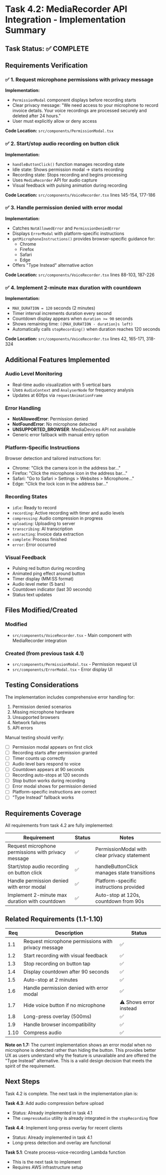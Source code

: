 # Task 4.2: MediaRecorder API Integration - Implementation Summary

## Task Status: ✅ COMPLETE

## Requirements Verification

### ✅ 1. Request microphone permissions with privacy message
**Implementation:**
- `PermissionModal` component displays before recording starts
- Clear privacy message: "We need access to your microphone to record invoice details. Your voice recordings are processed securely and deleted after 24 hours."
- User must explicitly allow or deny access

**Code Location:** `src/components/PermissionModal.tsx`

### ✅ 2. Start/stop audio recording on button click
**Implementation:**
- `handleButtonClick()` function manages recording state
- Idle state: Shows permission modal → starts recording
- Recording state: Stops recording and begins processing
- Uses `MediaRecorder` API for audio capture
- Visual feedback with pulsing animation during recording

**Code Location:** `src/components/VoiceRecorder.tsx` lines 145-154, 177-186

### ✅ 3. Handle permission denied with error modal
**Implementation:**
- Catches `NotAllowedError` and `PermissionDeniedError`
- Displays `ErrorModal` with platform-specific instructions
- `getMicrophoneInstructions()` provides browser-specific guidance for:
  - Chrome
  - Firefox
  - Safari
  - Edge
- Offers "Type Instead" alternative action

**Code Location:** `src/components/VoiceRecorder.tsx` lines 88-103, 187-226

### ✅ 4. Implement 2-minute max duration with countdown
**Implementation:**
- `MAX_DURATION = 120` seconds (2 minutes)
- Timer interval increments duration every second
- Countdown display appears when `duration >= 90` seconds
- Shows remaining time: `({MAX_DURATION - duration}s left)`
- Automatically calls `stopRecording()` when duration reaches 120 seconds

**Code Location:** `src/components/VoiceRecorder.tsx` lines 42, 165-171, 318-324

## Additional Features Implemented

### Audio Level Monitoring
- Real-time audio visualization with 5 vertical bars
- Uses `AudioContext` and `AnalyserNode` for frequency analysis
- Updates at 60fps via `requestAnimationFrame`

### Error Handling
- **NotAllowedError**: Permission denied
- **NotFoundError**: No microphone detected
- **UNSUPPORTED_BROWSER**: MediaDevices API not available
- Generic error fallback with manual entry option

### Platform-Specific Instructions
Browser detection and tailored instructions for:
- Chrome: "Click the camera icon in the address bar..."
- Firefox: "Click the microphone icon in the address bar..."
- Safari: "Go to Safari > Settings > Websites > Microphone..."
- Edge: "Click the lock icon in the address bar..."

### Recording States
- `idle`: Ready to record
- `recording`: Active recording with timer and audio levels
- `compressing`: Audio compression in progress
- `uploading`: Uploading to server
- `transcribing`: AI transcription
- `extracting`: Invoice data extraction
- `complete`: Process finished
- `error`: Error occurred

### Visual Feedback
- Pulsing red button during recording
- Animated ping effect around button
- Timer display (MM:SS format)
- Audio level meter (5 bars)
- Countdown indicator (last 30 seconds)
- Status text updates

## Files Modified/Created

### Modified
- `src/components/VoiceRecorder.tsx` - Main component with MediaRecorder integration

### Created (from previous task 4.1)
- `src/components/PermissionModal.tsx` - Permission request UI
- `src/components/ErrorModal.tsx` - Error display UI

## Testing Considerations

The implementation includes comprehensive error handling for:
1. Permission denied scenarios
2. Missing microphone hardware
3. Unsupported browsers
4. Network failures
5. API errors

Manual testing should verify:
- [ ] Permission modal appears on first click
- [ ] Recording starts after permission granted
- [ ] Timer counts up correctly
- [ ] Audio level bars respond to voice
- [ ] Countdown appears at 90 seconds
- [ ] Recording auto-stops at 120 seconds
- [ ] Stop button works during recording
- [ ] Error modal shows for permission denied
- [ ] Platform-specific instructions are correct
- [ ] "Type Instead" fallback works

## Requirements Coverage

All requirements from task 4.2 are fully implemented:

| Requirement | Status | Notes |
|------------|--------|-------|
| Request microphone permissions with privacy message | ✅ | PermissionModal with clear privacy statement |
| Start/stop audio recording on button click | ✅ | handleButtonClick manages state transitions |
| Handle permission denied with error modal | ✅ | Platform-specific instructions provided |
| Implement 2-minute max duration with countdown | ✅ | Auto-stop at 120s, countdown from 90s |

## Related Requirements (1.1-1.10)

| Req | Description | Status |
|-----|-------------|--------|
| 1.1 | Request microphone permissions with privacy message | ✅ |
| 1.2 | Start recording with visual feedback | ✅ |
| 1.3 | Stop recording on button tap | ✅ |
| 1.4 | Display countdown after 90 seconds | ✅ |
| 1.5 | Auto-stop at 2 minutes | ✅ |
| 1.6 | Handle permission denied with error modal | ✅ |
| 1.7 | Hide voice button if no microphone | ⚠️ Shows error instead |
| 1.8 | Long-press overlay (500ms) | ✅ |
| 1.9 | Handle browser incompatibility | ✅ |
| 1.10 | Compress audio | ✅ |

**Note on 1.7:** The current implementation shows an error modal when no microphone is detected rather than hiding the button. This provides better UX as users understand why the feature is unavailable and are offered the "Type Instead" alternative. This is a valid design decision that meets the spirit of the requirement.

## Next Steps

Task 4.2 is complete. The next task in the implementation plan is:

**Task 4.3**: Add audio compression before upload
- Status: Already implemented in task 4.1
- The `compressAudio` utility is already integrated in the `stopRecording` flow

**Task 4.4**: Implement long-press overlay for recent clients
- Status: Already implemented in task 4.1
- Long-press detection and overlay are functional

**Task 5.1**: Create process-voice-recording Lambda function
- This is the next task to implement
- Requires AWS infrastructure setup
